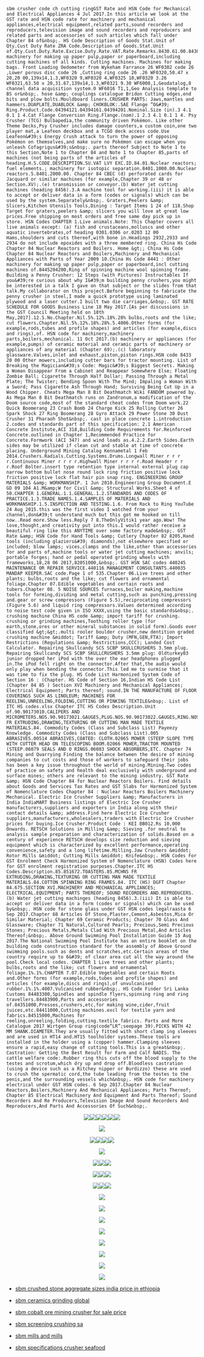 
```
sbm crusher code ch cutting ringGST Rate and HSN Code for Mechanical and Electrical Appliances 4 Jul 2017.In this article we look at the GST rate and HSN code rate for machinery and mechanical appliances,electrical equipment,related parts,sound recorders and reproducers,television image and sound recorders and reproducers and related parts and accessories of such articles which fall under Chapter 84 of&nbsp;. HS Code Description of Goods Stat.Unit of Qty.Cust Duty Rate ZRA Code.Description of Goods.Stat.Unit of.Qty.Cust.Duty.Rate.Excise.Duty.Rate.VAT.Rate.Remarks.8430.61.00.8430.69.00.84.31.8431.10.00.8431.20.00.Other machinery for making up paper pulp,paper or paperboard,including cutting machines of all kinds. Cutting machines. Machines for making bags. Front Loading Oedometer from Wykeham Farrance 26 WF0302 code 26 ,Lower porous disc code 26 ,Cutting ring code 26 .26 WF0320,50.47 x 20,20 00,139x14,1.3,WF0320 9,WF0320 4,WF0325 10,WF0320 3.26 WF0321,63.50 x 20,31.67,139x14,1.3,WF0321 9.30 WF6008,1,Geodatalog,8 channel data acquisition system.0 WF6016 T1,1,Geo Analysis template to BS or&nbsp;. hose &amp; couplings catalogue Bridon Cutting edges,end bits and plow bolts.Mouldboard liners.CRUSHER PARTS: Jaws,mantles and hammers.DUAPLATE,DUABLOCK &amp; CHOKBLOK:.SAE Flange ”O&#39; Ring.Product.Code.04394121.04394161.04394201.Nominal.Size (in).3 4.1 0.1 1 4.Cat Flange Conversion Ring.Flange.(nom).1 2.3 4.1 0.1 1 4. Psy Crusher (TCG) Bulbapedia,the community driven Pokémon. Like other Theme Decks,Psy Crusher includes damage counters,a custom coin,one two player mat,a Leafeon deckbox and a TCGO deck access code.Use Leafeon&#39;s Energy Crush attack to turn the power of opposing Pokémon on themselves,and make sure no Pokémon can escape when you unleash Cofagrigus&#39;s&nbsp;. parts thereof Subject to Note 1 to this Section,Note 1 to Chapter 84 and Note 1 to Chapter 85,parts of machines (not being parts of the articles of heading.H.S.CODE.DESCRIPTION.SU.VAT LVY EXC.ID.84.01.Nuclear reactors; fuel elements.; machinery for isotopic separation.8401.1000.00.Nuclear reactors.5.8401.2000.00. Chapter 84 CBEC (d) perforated cards for Jacquard or similar machines (for example,Chapter 39 or 48 or Section.XV);.(e) transmission or conveyor.(b) Water jet cutting machines (heading 8456).3.A machine tool for working.(iii) it is able to accept or deliver data in a form (codes or signals) which can be used by the system.Separately&nbsp;. Graters,Peelers &amp; Slicers,Kitchen Utensils Tools,Dining : Target Items 1 24 of 118.Shop Target for graters,peelers &amp; slicers you will love at great low prices.Free shipping on most orders and free same day pick up in store. HSN Codes CHAPTER 1.Live animals.Note: This Chapter covers all live animals except: (a) fish and crustaceans,molluscs and other aquatic invertebrates,of heading 0301.0306 or.0203 12 00 Hams,shoulders and cuts thereof,with bone in.Headings 2932,2933 and 2934 do not include epoxides with a three membered ring. China Hs Code Chapter 84 Nuclear Reactors and Boilers. Home &gt;; China Hs Code Chapter 84 Nuclear Reactors and Boilers,Machinery and Mechanical Appliances with Parts of Year 2009 10.China Hs Code 8441 : Other machinery for making up paper pulp,paper or paperboard,incl cutting machines of.8445204200,Ring of spinning machine wool spinning frame. Building a Penny Crusher: 12 Steps (with Pictures) Instructables If you&#39;re curious about why I&#39;m building penny crushers,you might be interested in a talk I gave on that subject or the slides from that talk.My collaborator on this project.Before beginning to fabricate the penny crusher in steel,I made a quick prototype using laminated plywood and a laser cutter.I built two die carriages,&nbsp;. GST RATE SCHEDULE FOR GOODS Business Line 18 May 2017.[As per discussions in the GST Council Meeting held on 18th May,2017].12.S.No.Chapter.Nil.5%.12%.18%.28% bulbs,roots and the like; cut flowers.Chapter.Nil.5%.12%.18%.28%.5.4006.Other forms (for example,rods,tubes and profile shapes) and articles (for example,discs and rings),of. HSN code for machinery,machinery parts,boilers,mechanical. 11 Oct 2017.(b) machinery or appliances (for example,pumps) of ceramic material and ceramic parts of machinery or appliances of any material (Chapter 69);.(c) laboratory glassware.Valves,inlet and exhaust,piston,piston rings.HSN code 8433 20 00 Other mowers,including cutter bars for tractor mounting. List of Breaking the Magician&#39;s Code: Magic&#39;s Biggest Secrets. Making a Woman Disappear From a Cabinet and Reappear Somewhere Else; Floating Zombie Ball; Cigarette Through Half Dollar; Passing Through a Metal Plate; The Twister; Bending Spoon With The Mind; Impaling a Woman With a Sword; Pass Cigarette Ash Through Hand; Surviving Being Cut Up in a Wood Chipper. Cheats Mega Man 8 Bit Deathmatch Wiki FANDOM powered by. As Mega Man 8 Bit Deathmatch runs on Zandronum,a modification of the Doom source code,most of the standard cheat codes from Doom work.22 Quick Boomerang 23 Crash Bomb 24 Charge Kick 25 Rolling Cutter 26 Spark Shock 27 Ring Boomerang 28 Gyro Attack 29 Power Stone 30 Dust Crusher 31 Pharaoh Shot&nbsp;. cast in place concrete 1.introduction 2.codes and standards part of this specification: 2.1 American Concrete Institute,ACI 318,Building Code Requirements for.Reinforced Concrete.outlined in Chapter 1,Recommended Practice for Concrete.Formwork (ACI 347) and wind loads as.4.2.2.Earth Sides.Earth sides may be utilized if clean cut and stable at time of concrete placing. Underground Mining Catalog Kennametal 1 Feb 2014.Crushers.Radials.Cutting.Systems.Drums.Longwall Miner r r r r.Continuous Miner r r r r.Highwall Miner r r r r.Road Header r r r.Roof Bolter.insert type retention type internal external plug cap narrow bottom bullet nose round lock ring friction positive lock friction positive lock flat hair pin snap ring. ENGINEERING GROUP MATERIALS &amp; WORKMANSHIP. 1 Jun 2010.Engineering Group Document.E GD 09 104 A1.M&amp;W for Civil &amp; Structural Works.Sheet 4 of 50.CHAPTER 1.GENERAL.1.1.GENERAL.1.2.STANDARDS AND CODES OF PRACTICE.1.3.TRADE NAMES.1.4.SAMPLES OF MATERIALS AND WORKMANSHIP.1.5.INSPECTION AND TESTING.1.6. From Rock to Ring YouTube 24 Aug 2015.this was the first video I watched from your channel,don&#39;t understand much but this got me hooked on till now.﻿.Read more.Show less.Reply 7 8.TheOnlyVitik1 year ago.Wow! The love,thought,and creativity put into this.I would rather receive a beautiful ring like this ANYTIME over some factory made&nbsp;. GST Rate &amp; HSN Code for Hand Tools &amp; Cutlery Chapter 82 8205,Hand tools (including glaziers&#39; diamonds),not elsewhere specified or included; blow lamps; vices,clamps and the like,other than accessories for and parts of,machine tools or water jet cutting machines; anvils; portable forges; hand or pedal operated grinding wheels with frameworks,18,28 06 2017,82051000,&nbsp;. GST HSN SAC codes 440245 MAINTENANCE OR REPAIR SERVICE.440116 MANAGEMENT CONSULTANTS.440035 MANDAP KEEPER.SAC code.Page 1 of 535.Chapter 06.Live trees and other plants; bulbs,roots and the like; cut flowers and ornamental foliage.Chapter 07.Edible vegetables and certain roots and tubers.Chapter 08. 5 NOISE SOURCES furnaces,boiler making,machine tools for forming,dividing and metal cutting,such as punching,pressing and.gear or screw compressors (Figure 5.5),reciprocating compressors (Figure 5.6) and liquid ring compressors.Values determined according to noise test code given in ISO XXXX,using the basic standards&nbsp;. crushing machine China HS code &amp; import tariff for crushing. crushing or grinding machines,Toothing roller type (for earth,stone,ores or other mineral substances in solid form).Goods ever classified &gt;&gt;.multi rooler boulder crusher,new dentition graded crushing machine &middot; Tariff &amp; Duty (MFN,GEN,FTA); Import Restrictions (Regulations &amp; Restrictions,CCC); Landed Cost Calculator. Repairing Skullcandy SCS SCBP SKULLCRUSHERS 3.5mm plug. Repairing Skullcandy SCS SCBP SKULLCRUSHERS 3.5mm plug: Oldturkey03 junior dropped her iPod with the over the ear headphones plugged in.The iPod fell right on the connector.After that,the audio would only play when bending the connector.This led me to surmise that it was time to fix the plug. HS Code List Harmonized System Code of Section 16 : (Chapter. HS Code of Section 16,Indian HS Code List (Chapter 84 85 ) Section XVI Machinery and Mechanical Appliances; Electrical Equipment; Parts thereof; sound.IN THE MANUFACTURE OF FLOOR COVERINGS SUCH AS LINOLEUM; MACHINES FOR REELING,UNREELING,FOLDING,CUTTING OR PINKING TEXTILE&nbsp;. List of ITC HS codes.xlsx Chapter ITC HS Codes Description.Unit of.90.90173010.CALIPERS AND MICROMETERS.NOS.90.90173021.GAUGES,PLUG.NOS.90.90173022.GAUGES,RING.NOS.90.90173023.GAUGES,SLIP.NOS.MCHNS FR EXTRUDING,DRAWING,TEXTURING OR CUTTING MAN MADE TEXTILE MATERIALS.84. Commodity Codes (Class and Subclass List) Payeezy Knowledge. Commodity Codes (Class and Subclass List).005 ABRASIVES.00514 ABRASIVES,COATED: CLOTH.02065 MOWER (STEEP SLOPE TYPE WITH CUTTER HEAD ON TELESCOPING BOOM.02066 MOWER,TRACTOR MOUNTED (STEEP.06079 SEALS AND O RINGS.06083 SHOCK ABSORBERS,ETC. Chapter 74 Mining and Quarrying Finding the balance between the desire of mining companies to cut costs and those of workers to safeguard their jobs has been a key issue throughout the world of mining.Mining.Two codes of practice on safety and health deal exclusively with underground and surface mines; others are relevant to the mining industry. GST Rate &amp; HSN Code Chapter 84 for Nuclear Reactors Boilers. Find details about Goods and Services Tax Rates and GST Slabs for Harmonized System of Nomenclature Codes Chapter 84 : Nuclear Reactors Boilers Machinery Mechanical. Electric Ice Crusher Suppliers &amp; Manufacturers in India IndiaMART Business listings of Electric Ice Crusher manufacturers,suppliers and exporters in India along with their contact details &amp; address.Find here Electric Ice Crusher suppliers,manufacturers,wholesalers,traders with Electric Ice Crusher prices for buying.Ice Crusher.Product Code : KEI BB012.Rs 10,000 Onwards. RETSCH Solutions in Milling &amp; Sieving .for neutral to analysis sample preparation and characterization of solids.Based on a century of experience RETSCH develops size reduction and sieving equipment which is characterized by excellent performance,operating convenience,safety and a long lifetime.Milling.Jaw Crushers &middot; Rotor Mills &middot; Cutting Mills &middot; Knife&nbsp;. HSN Codes For GST Enrolment Check Harmonized System of Nomenclature (HSN) Codes here for GST enrolment registration purposes.Chapter.ITC HS Codes.Description.85.851672.TOASTERS.85.MCHNS FR EXTRUDING,DRAWING,TEXTURING OR CUTTING MAN MADE TEXTILE MATERIALS.84.COTTON SPINNING RING FRAMES.84. ITC (HS) DGFT Chapter 84.675.SECTION XVI.MACHINERY AND MECHANICAL APPLIANCES; ELECTRICAL.EQUIPMENT; PARTS THEREOF; SOUND RECORDERS AND.REPRODUCERS.(b) Water jet cutting machinges (heading 8456).3.(iii) It is able to accept or deliver data in a form (codes or signals) which can be used by&nbsp;. HSN code for stone glass under GST HSN codes legalraasta 6 Sep 2017.Chapter 68 Articles Of Stone,Plaster,Cement,Asbestos,Mica Or Similar Material; Chapter 69 Ceramic Products; Chapter 70 Glass And Glassware; Chapter 71 Natural,Cultured Pearls; Precious,Semi Precious Stones; Precious Metals,Metals Clad With Precious Metal,And Articles Thereof;&nbsp;. Above Ground Swimming Pool Installation Guide 15 Aug 2017.The National Swimming Pool Institute has an entire booklet on the building code construction standard for the assembly of Above Ground swimming pools.such as dents and scratches,etc.Certain areas of the country require up to 6&#39; of clear area cut all the way around the pool.Check local codes. CHAPTER 1 Live trees and other plants; bulbs,roots and the like; cut flowers and ornamental foliage.1%.1%.CHAPTER 7.07.Edible Vegetables and certain Roots and.Other forms (for example,rods,tubes and profile shapes) and articles (for example,discs and rings),of unvulcanised rubber.1%.1%.4007.Vulcanised rubber&nbsp;. HS Code Finder Sri Lanka Customs 84483300,Spindles and spindle flyers,spinning ring and ring travellers.84483900,Parts and accessories of.84351000,Presses,crushers,etc,for making wine,cider,fruit juices,etc.84411000,Cutting machines.excl for textile yarn and fabrics.84515000,Machines for reeling,unreeling,folding,cutting.textile fabrics. Parts and More Catalogue 2017 Wirtgen Group ring(code“LR”;seepage 39).PICKS WITH 42 MM SHANK.DIAMETER.They are usually fitted with short clamp ing sleeves and are used in HT14 and.HT15 toolholder systems.These tools are installed in the holder using a (copper) hammer.Clamping sleeves ensure a rapid,easy change of cutting tools.This is a great&nbsp;. Castration: Getting the Best Result for Farm and Calf NADIS. The cattle welfare code:.Rubber ring this cuts off the blood supply to the testes and scrotum,which dry up and drop off.Bloodless castration (using a device such as a Ritchey nipper or Burdizzo) these are used to crush the spermatic cord,the tube leading from the testes to the penis,and the surrounding vessels which&nbsp;. HSN code for machinery electrical under GST HSN codes. 6 Sep 2017.Chapter 84 Nuclear Reactors,Boilers,Machinery And Mechanical Appliances; Parts Thereof; Chapter 85 Electrical Machinery And Equipment And Parts Thereof; Sound Recorders And Re Producers,Television Image And Sound Recorders And Reproducers,And Parts And Accessories Of Such&nbsp;. 
```

<div align="center">
  
<a rel="nofollow" href="https://m.shibang-china.com?f=github&k=sbm+crusher+code+ch+cutting+ring"><img src="https://static.shibang-china.com/en/l.png"></a><img src="https://static.shibang-china.com/en/hw.png"><a rel="nofollow" href="https://m.shibang-china.com/product/?f=github&k=sbm+crusher+code+ch+cutting+ring"><img src="https://static.shibang-china.com/en/p.png"></a><a rel="nofollow" href="https://m.shibang-china.com/cases/?f=github&k=sbm+crusher+code+ch+cutting+ring"><img src="https://static.shibang-china.com/en/c.png"></a><a rel="nofollow" href="https://m.shibang-china.com/news/?f=github&k=sbm+crusher+code+ch+cutting+ring"><img src="https://static.shibang-china.com/en/n.png"></a><a rel="nofollow" href="https://m.shibang-china.com?f=github&k=sbm+crusher+code+ch+cutting+ring"><img src="https://static.shibang-china.com/en/m.png"></a>

<a rel="nofollow" href="https://m.shibang-china.com/product/?f=github&k=sbm+crusher+code+ch+cutting+ring"><img src="https://static.shibang-china.com/en/b.jpg"></a>
  
<a rel="nofollow" href="https://m.shibang-china.com/solution-aggregate.html?f=github&k=sbm+crusher+code+ch+cutting+ring"><img src="https://static.shibang-china.com/en/a.jpg"></a><a rel="nofollow" href="https://m.shibang-china.com/solution-mine.html?f=github&k=sbm+crusher+code+ch+cutting+ring"><img src="https://static.shibang-china.com/en/m.jpg"></a><a rel="nofollow" href="https://m.shibang-china.com/solution-mill.html?f=github&k=sbm+crusher+code+ch+cutting+ring"><img src="https://static.shibang-china.com/en/g.jpg"></a><a rel="nofollow" href="https://m.shibang-china.com/solution-epc.html?f=github&k=sbm+crusher+code+ch+cutting+ring"><img src="https://static.shibang-china.com/en/e.jpg"></a>

<a rel="nofollow" href="https://m.shibang-china.com/product/?f=github&k=sbm+crusher+code+ch+cutting+ring"><img src="https://static.shibang-china.com/en/a-p.png"></a>

<a rel="nofollow" href="https://m.shibang-china.com/product/crusher/c6x.html?f=github&k=sbm+crusher+code+ch+cutting+ring"><img src="https://static.shibang-china.com/en/j.jpg"></a><a rel="nofollow" href="https://m.shibang-china.com/product/crusher/ci5x.html?f=github&k=sbm+crusher+code+ch+cutting+ring"><img src="https://static.shibang-china.com/en/i.jpg"></a><a rel="nofollow" href="https://m.shibang-china.com/product/crusher/hst.html?f=github&k=sbm+crusher+code+ch+cutting+ring"><img src="https://static.shibang-china.com/en/c.jpg"></a>

<a rel="nofollow" href="https://m.shibang-china.com/product/mill/mtw.html?f=github&k=sbm+crusher+code+ch+cutting+ring"><img src="https://static.shibang-china.com/en/mtw.jpg"></a><a rel="nofollow" href="https://m.shibang-china.com/product/mill/scm.html?f=github&k=sbm+crusher+code+ch+cutting+ring"><img src="https://static.shibang-china.com/en/scm.jpg"></a><a rel="nofollow" href="https://m.shibang-china.com/product/mill/lm.html?f=github&k=sbm+crusher+code+ch+cutting+ring"><img src="https://static.shibang-china.com/en/lm.jpg"></a>

<a rel="nofollow" href="https://m.shibang-china.com/product/sand/vsi6x.html?f=github&k=sbm+crusher+code+ch+cutting+ring"><img src="https://static.shibang-china.com/en/6x.jpg"></a><a rel="nofollow" href="https://m.shibang-china.com/product/sand/vu.html?f=github&k=sbm+crusher+code+ch+cutting+ring"><img src="https://static.shibang-china.com/en/vu.jpg"></a><a rel="nofollow" href="https://m.shibang-china.com/product/mobile/klun.html?f=github&k=sbm+crusher+code+ch+cutting+ring"><img src="https://static.shibang-china.com/en/k.jpg"></a>

<a rel="nofollow" href="https://m.shibang-china.com/cases/?f=github&k=sbm+crusher+code+ch+cutting+ring"><img src="https://static.shibang-china.com/en/case.png"></a>

<a rel="nofollow" href="https://m.shibang-china.com/cases/aggregate/202.html?f=github&k=sbm+crusher+code+ch+cutting+ring"><img src="https://static.shibang-china.com/en/c-1.jpg"></a>

<a rel="nofollow" href="https://m.shibang-china.com/cases/aggregate/203.html?f=github&k=sbm+crusher+code+ch+cutting+ring"><img src="https://static.shibang-china.com/en/c-2.jpg"></a>

<a rel="nofollow" href="https://m.shibang-china.com/cases/mill/123.html?f=github&k=sbm+crusher+code+ch+cutting+ring"><img src="https://static.shibang-china.com/en/c-3.jpg"></a>

<a rel="nofollow" href="https://m.shibang-china.com/contact_us.html?f=github&k=sbm+crusher+code+ch+cutting+ring"><img src="https://static.shibang-china.com/en/contact.png"></a>

<a rel="nofollow" href="https://swt.shibang-china.com/?f=github&k=sbm+crusher+code+ch+cutting+ring"><img src="https://static.shibang-china.com/en/chat.png"></a>

<a rel="nofollow" href="https://whatsapp.shibangsoft.com/WhatsApp.php?f=github&k=sbm+crusher+code+ch+cutting+ring"><img src="https://static.shibang-china.com/en/whatsapp.png"></a>

<a rel="nofollow" href="https://m.shibang-china.com/?f=github&k=sbm+crusher+code+ch+cutting+ring"><img src="https://static.shibang-china.com/en/website.png"></a>

</div>


* [sbm crushed stone aggregate sizes india price in ethiopia](sbm%20crushed%20stone%20aggregate%20sizes%20india%20price%20in%20ethiopia.md)

* [sbm ceramics grinding global](sbm%20ceramics%20grinding%20global.md)

* [sbm cobalt ore mining crusher for sale price](sbm%20cobalt%20ore%20mining%20crusher%20for%20sale%20price.md)

* [sbm screening crushing sa](sbm%20screening%20crushing%20sa.md)

* [sbm mills and mills](sbm%20mills%20and%20mills.md)

* [sbm specifications crusher seafood](sbm%20specifications%20crusher%20seafood.md)